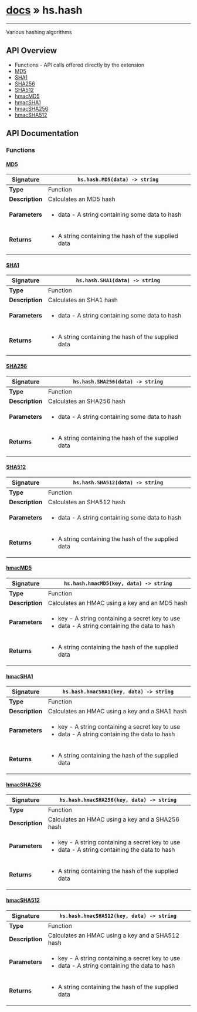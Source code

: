 # [docs](index.md) » hs.hash
---

Various hashing algorithms

## API Overview
* Functions - API calls offered directly by the extension
 * [MD5](#md5)
 * [SHA1](#sha1)
 * [SHA256](#sha256)
 * [SHA512](#sha512)
 * [hmacMD5](#hmacmd5)
 * [hmacSHA1](#hmacsha1)
 * [hmacSHA256](#hmacsha256)
 * [hmacSHA512](#hmacsha512)

## API Documentation

### Functions

#### [MD5](#md5)
| <span style="text-align: left;">**Signature**</span> | <span style="text-align: left;">`hs.hash.MD5(data) -> string` </span>                                                |
| -----------------------------------------------------|---------------------------------------------------------------------------------------------------------|
| **Type**                                             | Function                                                                                         |
| **Description**                                      | Calculates an MD5 hash                                                                                         |
| **Parameters**                                       | <ul><li>data - A string containing some data to hash</li></ul> |
| **Returns**                                          | <ul><li>A string containing the hash of the supplied data</li></ul>          |

#### [SHA1](#sha1)
| <span style="text-align: left;">**Signature**</span> | <span style="text-align: left;">`hs.hash.SHA1(data) -> string` </span>                                                |
| -----------------------------------------------------|---------------------------------------------------------------------------------------------------------|
| **Type**                                             | Function                                                                                         |
| **Description**                                      | Calculates an SHA1 hash                                                                                         |
| **Parameters**                                       | <ul><li>data - A string containing some data to hash</li></ul> |
| **Returns**                                          | <ul><li>A string containing the hash of the supplied data</li></ul>          |

#### [SHA256](#sha256)
| <span style="text-align: left;">**Signature**</span> | <span style="text-align: left;">`hs.hash.SHA256(data) -> string` </span>                                                |
| -----------------------------------------------------|---------------------------------------------------------------------------------------------------------|
| **Type**                                             | Function                                                                                         |
| **Description**                                      | Calculates an SHA256 hash                                                                                         |
| **Parameters**                                       | <ul><li>data - A string containing some data to hash</li></ul> |
| **Returns**                                          | <ul><li>A string containing the hash of the supplied data</li></ul>          |

#### [SHA512](#sha512)
| <span style="text-align: left;">**Signature**</span> | <span style="text-align: left;">`hs.hash.SHA512(data) -> string` </span>                                                |
| -----------------------------------------------------|---------------------------------------------------------------------------------------------------------|
| **Type**                                             | Function                                                                                         |
| **Description**                                      | Calculates an SHA512 hash                                                                                         |
| **Parameters**                                       | <ul><li>data - A string containing some data to hash</li></ul> |
| **Returns**                                          | <ul><li>A string containing the hash of the supplied data</li></ul>          |

#### [hmacMD5](#hmacmd5)
| <span style="text-align: left;">**Signature**</span> | <span style="text-align: left;">`hs.hash.hmacMD5(key, data) -> string` </span>                                                |
| -----------------------------------------------------|---------------------------------------------------------------------------------------------------------|
| **Type**                                             | Function                                                                                         |
| **Description**                                      | Calculates an HMAC using a key and an MD5 hash                                                                                         |
| **Parameters**                                       | <ul><li>key - A string containing a secret key to use</li><li>data - A string containing the data to hash</li></ul> |
| **Returns**                                          | <ul><li>A string containing the hash of the supplied data</li></ul>          |

#### [hmacSHA1](#hmacsha1)
| <span style="text-align: left;">**Signature**</span> | <span style="text-align: left;">`hs.hash.hmacSHA1(key, data) -> string` </span>                                                |
| -----------------------------------------------------|---------------------------------------------------------------------------------------------------------|
| **Type**                                             | Function                                                                                         |
| **Description**                                      | Calculates an HMAC using a key and a SHA1 hash                                                                                         |
| **Parameters**                                       | <ul><li>key - A string containing a secret key to use</li><li>data - A string containing the data to hash</li></ul> |
| **Returns**                                          | <ul><li>A string containing the hash of the supplied data</li></ul>          |

#### [hmacSHA256](#hmacsha256)
| <span style="text-align: left;">**Signature**</span> | <span style="text-align: left;">`hs.hash.hmacSHA256(key, data) -> string` </span>                                                |
| -----------------------------------------------------|---------------------------------------------------------------------------------------------------------|
| **Type**                                             | Function                                                                                         |
| **Description**                                      | Calculates an HMAC using a key and a SHA256 hash                                                                                         |
| **Parameters**                                       | <ul><li>key - A string containing a secret key to use</li><li>data - A string containing the data to hash</li></ul> |
| **Returns**                                          | <ul><li>A string containing the hash of the supplied data</li></ul>          |

#### [hmacSHA512](#hmacsha512)
| <span style="text-align: left;">**Signature**</span> | <span style="text-align: left;">`hs.hash.hmacSHA512(key, data) -> string` </span>                                                |
| -----------------------------------------------------|---------------------------------------------------------------------------------------------------------|
| **Type**                                             | Function                                                                                         |
| **Description**                                      | Calculates an HMAC using a key and a SHA512 hash                                                                                         |
| **Parameters**                                       | <ul><li>key - A string containing a secret key to use</li><li>data - A string containing the data to hash</li></ul> |
| **Returns**                                          | <ul><li>A string containing the hash of the supplied data</li></ul>          |

